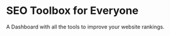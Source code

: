 SEO Toolbox for Everyone
==========

A Dashboard with all the tools to improve your website rankings.


